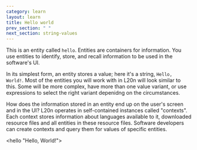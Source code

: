 ```yaml
---
category: learn
layout: learn
title: Hello world
prev_section: " "
next_section: string-values
---
```


<section class="clearfix">
	<div class="left">
		<p>This is an entity called <code>hello</code>. Entities are containers for information. You use entities to identify, store, and recall information to be used in the software's UI.</p>
		<p>In its simplest form, an entity stores a value; here it's a string, <code>Hello, World!</code>.  Most of the entities you will work with in L20n will look similar to  this.  Some will be more complex, have more than one value variant, or use expressions to select the right variant depenidng on the circumstances.</p>
		<p>How does the information stored in an entity end up on the user's screen and in the UI?  L20n operates in self-contained instances called "contexts".  Each context stores information about languages available to it, downloaded resource files and all entities in these resource files.  Software developers can create contexts and query them for values of specific entities.</p>
	</div>
	<div class="right">
		<div class="editor sourceEditor height5"
		  id="sourceEditor1"
		  data-source="sourceEditor1"
		  data-output="output1"
		>&lt;hello "Hello, World!"&gt;</div>
		<dl id="output1">
		</dl>
	</div>
</section>
